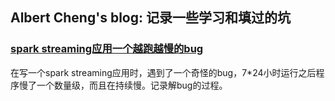 ## Albert Cheng's blog: 记录一些学习和填过的坑
### [spark streaming应用一个越跑越慢的bug](https://github.com/chengqiangboy/blog/blob/master/spark/spark%20streaming%E5%BA%94%E7%94%A8%E4%B8%80%E4%B8%AA%E8%B6%8A%E8%B7%91%E8%B6%8A%E6%85%A2%E7%9A%84bug.md)
在写一个spark streaming应用时，遇到了一个奇怪的bug，7*24小时运行之后程序慢了一个数量级，而且在持续慢。记录解bug的过程。

